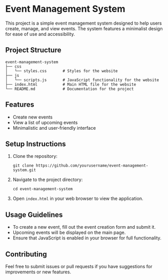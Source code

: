 # Event Management System

This project is a simple event management system designed to help users create, manage, and view events. The system features a minimalist design for ease of use and accessibility.

## Project Structure

```
event-management-system
├── css
│   └── styles.css       # Styles for the website
├── js
│   └── scripts.js       # JavaScript functionality for the website
├── index.html           # Main HTML file for the website
└── README.md            # Documentation for the project
```

## Features

- Create new events
- View a list of upcoming events
- Minimalistic and user-friendly interface

## Setup Instructions

1. Clone the repository:
   ```
   git clone https://github.com/yourusername/event-management-system.git
   ```

2. Navigate to the project directory:
   ```
   cd event-management-system
   ```

3. Open `index.html` in your web browser to view the application.

## Usage Guidelines

- To create a new event, fill out the event creation form and submit it.
- Upcoming events will be displayed on the main page.
- Ensure that JavaScript is enabled in your browser for full functionality.

## Contributing

Feel free to submit issues or pull requests if you have suggestions for improvements or new features.